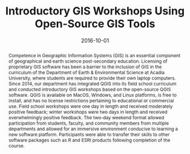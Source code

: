 ---
abstract: "Competence in Geographic Information Systems (GIS) is an essential component of geographical and earth science post-secondary education. Licensing of proprietary GIS software has been a barrier to the inclusion of GIS in the curriculum of the Department of Earth & Environmental Science at Acadia University, where students are required to provide their own laptop computers. Since 2014, our department has integrated QGIS into its field school curriculum and conducted introductory GIS workshops based on the open-source QGIS software. QGIS is available on MacOS, Windows, and Linux platforms, is free to install, and has no license restrictions pertaining to educational or commercial use. Field school workshops were one day in length and received moderately positive feedback; winter workshops were two days in length and received overwhelmingly positive feedback. The two-day weekend format allowed participation from students, faculty, and community members from multiple departments and allowed for an immersive environment conducive to learning a new software platform. Participants were able to transfer their skills to other software packages such as R and ESRI products following completion of the course."
authors: ["D.W. Dunnington", "I. S Spooner"]
date: "2016-10-01"
doi: ""
featured: false
image:
  caption: ""
  focal_point: ""
  preview_only: false
projects: []
publication: "Atlantic Division of the Canadian Association of Geographers"
publication_short: ""
publication_types: ["1"]
summary: ""
tags: []
title: "Introductory GIS Workshops Using Open-Source GIS Tools"
url_code: ""
url_dataset: ""
url_pdf: ""
url_poster: ""
url_project: ""
url_slides: ""
url_source: ""
url_video: ""
---